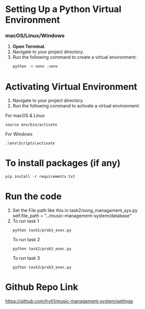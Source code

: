 # Setting Up a Python Virtual Environment

### macOS/Linux/Windows

1. **Open Terminal**.
2. Navigate to your project directory.
3. Run the following command to create a virtual environment:
   ```bash
   python -m venv .venv
   ```

# Activating Virtual Environment

1. Navigate to your project directory.
2. Run the following command to activate a virtual environment:

For macOS & Linux
```
source env/bin/activate 
```
For Windows
```
.\env\Scripts\activate
```

# To install packages (if any)
```
pip install -r requirements.txt
```

# Run the code
1. Set the File path like this in task2/song_managament_sys.py
   self.file_path = "../music-management-system/database"
2. To run task 1
   ```
   python task1/prob1_exec.py
   ```
   To run task 2
   ```
   python task2/prob2_exec.py
   ```
   To run task 3
   ```
   python task3/prob3_exec.py
   ```

# Github Repo Link
https://github.com/Irvit1/music-management-system/settings